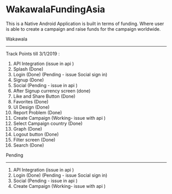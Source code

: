 # WakawalaFundingAsia
This is a Native Android Application is built in terms of funding. Where user is able to create a campaign and raise funds for the campaign worldwide. 

Wakawala
*********
Track Points till 3/1/2019 :

1) API Integration (issue in api )
2) Splash (Done)
3) Login (Done) (Pending - issue Social sign in)
4) Signup (Done)
5) Social (Pending - issue in api )
6) After Signup currency screen (done)
7) Like and Share Button (Done)
8) Favorites (Done)
9) UI Design (Done)
10) Report Problem (Done)
11) Create Campaign (Working- issue with api )
12) Select Campaign country (Done)
13) Graph (Done)
14) Logout button (Done)
15) Filter screen (Done)
16) Search (Done)

Pending
*******
1) API Integration (issue in api )
3) Login (Done) (Pending - issue Social sign in)
5) Social (Pending - issue in api )
11) Create Campaign (Working- issue with api )
